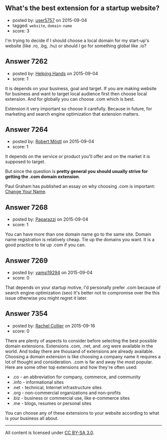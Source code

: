 ## What's the best extension for a startup website?

- posted by: [user5757](https://stackexchange.com/users/6900489/user5757) on 2015-09-04
- tagged: `website`, `domain-name`
- score: 3

I'm trying to decide if I should choose a local domain for my start-up's website (like .ro, .bg, .hu) or should I go for something global like .io?


## Answer 7262

- posted by: [Helping Hands](https://stackexchange.com/users/5276537/helping-hands) on 2015-09-04
- score: 1

It is depends on your business, goal and target. If you are making website for business and want to target local audience first then choose local extension. And for globally you can choose .com which is best.

Extension it very important so choose it carefully. Because in future, for marketing and search engine optimization that extension matters.


## Answer 7264

- posted by: [Robert Möstl](https://stackexchange.com/users/1018191/robert-m-stl) on 2015-09-04
- score: 1

It depends on the service or product you'll offer and on the market it is supposed to target.

But since the question is **pretty general you should usually strive for getting the .com domain extension**.

Paul Graham has published an essay on why choosing .com is important: [Change Your Name](http://paulgraham.com/name.html).


## Answer 7268

- posted by: [Paparazzi](https://stackexchange.com/users/300272/paparazzi) on 2015-09-04
- score: 1

You can have more than one domain name go to the same site.  Domain name registration is relatively cheap.  Tie up the domains you want.  It is a good practice to tie up .com if you can.  


## Answer 7269

- posted by: [vamsi19294](https://stackexchange.com/users/5521173/vamsi19294) on 2015-09-04
- score: 0

That depends on your startup motive, I'd personally prefer .com because of search engine optimization (seo) It's better not to compromise over the this issue otherwise you might regret it later. 


## Answer 7354

- posted by: [Rachel Collier](https://stackexchange.com/users/6961464/rachel-collier) on 2015-09-16
- score: 0

There are plenty of aspects to consider before selecting the best possible domain  extensions. Extensions .com, .net, and .org were available in the world. And today there are thousand of extensions are already available. Choosing a domain extension is like choosing a company name it requires a lot of thought and consideration. .com is far and away the most popular. 
Here are some other top extensions and how they're often used:

* .co - an abbreviation for company, commerce, and community
* .info - informational sites
* .net - technical, Internet infrastructure sites
* .org - non-commercial organizations and non-profits
* .biz - business or commercial use, like e-commerce sites
* .me - blogs, resumes or personal sites

You can choose any of these extensions to your website according to what is your business all about.



---

All content is licensed under [CC BY-SA 3.0](https://creativecommons.org/licenses/by-sa/3.0/).
